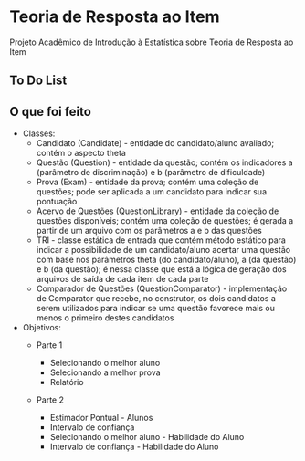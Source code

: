 # Teoria de Resposta ao Item
Projeto Acadêmico de Introdução à Estatística sobre Teoria de Resposta ao Item

## To Do List


## O que foi feito

- Classes:
  - Candidato (Candidate) - entidade do candidato/aluno avaliado; contém o aspecto theta
  - Questão (Question) - entidade da questão; contém os indicadores a (parâmetro de discriminação) e b (parâmetro de dificuldade)
  - Prova (Exam) - entidade da prova; contém uma coleção de questões; pode ser aplicada a um candidato para indicar sua pontuação
  - Acervo de Questões (QuestionLibrary) - entidade da coleção de questões disponíveis; contém uma coleção de questões; é gerada a partir de um arquivo com os parâmetros a e b das questões
  - TRI - classe estática de entrada que contém método estático para indicar a possibilidade de um candidato/aluno acertar uma questão com base nos parâmetros theta (do candidato/aluno), a (da questão) e b (da questão); é nessa classe que está a lógica de geração dos arquivos de saída de cada item de cada parte
  - Comparador de Questões (QuestionComparator) - implementação de Comparator que recebe, no construtor, os dois candidatos a serem utilizados para indicar se uma questão favorece mais ou menos o primeiro destes candidatos
- Objetivos:
  - Parte 1
    - Selecionando o melhor aluno
    - Selecionando a melhor prova
    - Relatório
    
  - Parte 2
    - Estimador Pontual - Alunos
    - Intervalo de confiança
    - Selecionando o melhor aluno - Habilidade do Aluno
    - Intervalo de confiança - Habilidade do Aluno

